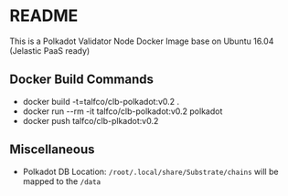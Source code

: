 # README

This is a Polkadot Validator Node Docker Image base on Ubuntu 16.04 (Jelastic PaaS ready)

## Docker Build Commands

 * docker build -t=talfco/clb-polkadot:v0.2 .
 * docker run --rm -it talfco/clb-polkadot:v0.2 polkadot
 * docker push talfco/clb-plkadot:v0.2
 
 
 
## Miscellaneous 
* Polkadot DB Location: `/root/.local/share/Substrate/chains` will be mapped to the `/data`
 
 
 
